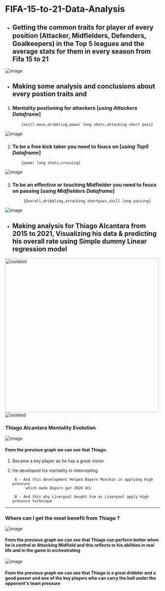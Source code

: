 # FIFA-15-to-21-Data-Analysis
- ##	Getting the common traits for player of every position (Attacker, Midﬁelders, Defenders, Goalkeepers) in the Top 5 leagues and the average stats for them in every season from Fifa 15 to 21

![image](Analysis/Skills%20among%20positions.JPEG) 


- ## Making some analysis and conclusions about every postion traits and 
1.  ### Mentality postioning for attackers [*using  Attackers Dataframe*]
            
            {skill move,dribbling,power long shots,attacking short pass}
            
![image](Analysis/Attacker%20Analysis.JPEG)

2.  ### To be a free kick taker you need to foucs on [*using Top5 Dataframe*]
            
            {power long shots,crossing}

![image](Analysis/Free%20kick%20Analysis.JPEG)

3. ### To be an effective or touching Midfielder you need to foucs on passing [*using Midfielders Dataframe*]
        
            {Overall,dribbling,attacking shortpass,skill long passing} 

![image](Analysis/Midfielders%20Analysis.JPEG)

-	## Making analysis for Thiago Alcantara from 2015 to 2021, Visualizing his data & predicting his overall rate using Simple dummy Linear regression model
<img src="Thiago/Thiago%20Rating%20with%202022%20prediction.JPEG" alt="isolated" width="500"/>
<img src="Thiago/Thiago%20FIFA%2022%20Rating.png" alt="isolated"/>

### Thiago Alcantara Mentality Evolution

![image](Thiago/Thiago%20Mentality%20evolution.JPEG)


#### From the previous graph we can see that Thiago:

1.  Became a key player as he has a great vision

2. He developed his mentality in intercepting 

        A - And this development Helped Bayern Munchin in applying High pressure 
             which made Bayern get 2020 UCL

        B - And this why Liverpool bought him as Liverpool apply High pressure technique
-----------------------------------------------------------------
### Where can I get the most benefit from Thiago ?

![image](Thiago/Thiago%20Midfield%20efficiency.JPEG)

#### From the previous graph we can see that Thiago can perform better when he is central or Attacking Midfield and this reflects to his abilities in real life and in the game in orchestrating 

![image](Thiago/Thiago%20Movement%20evolution.JPEG)

#### From the previous graph we can see that Thiago is a great dribbler and a good passer and one of the key players who can carry the ball under the opponent's team pressure